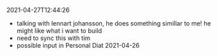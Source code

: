 2021-04-27T12:44:26
- talking with lennart johansson, he does something simillar to me! he might like what i want to build
- need to sync this with tim
- possible input in Personal Diat 2021-04-26
